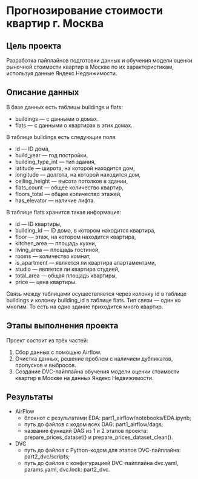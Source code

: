 # Прогнозирование стоимости квартир г. Москва

## Цель проекта

Разработка пайплайнов подготовки данных и обучения модели оценки рыночной стоимости квартир в Москве по их характеристикам, используя данные Яндекс.Недвижимости.

## Описание данных

В базе данных есть таблицы buildings и flats:
- buildings — с данными о домах.
- flats — с данными о квартирах в этих домах.


В таблице buildings есть следующие поля:
- id — ID дома,
- build_year — год постройки,
- building_type_int — тип здания,
- latitude — широта, на которой находится дом,
- longitude — долгота, на которой находится дом,
- ceiling_height — высота потолков в здании,
- flats_count — общее количество квартир,
- floors_total — общее количество этажей,
- has_elevator — наличие лифта.


В таблице flats хранится такая информация:
- id — ID квартиры,
- building_id — ID дома, в котором находится квартира,
- floor — этаж, на котором находится квартира,
- kitchen_area — площадь кухни,
- living_area — площадь гостиной,
- rooms — количество комнат,
- is_apartment — является ли квартира апартаментами,
- studio — является ли квартира студией,
- total_area — общая площадь квартиры,
- price — цена квартиры.

Связь между таблицами осуществляется через колонку id в таблице buildings и колонку building_id в таблице flats. Тип связи — один ко многим. То есть на одно здание приходится много квартир.

## Этапы выполнения проекта

Проект состоит из трёх частей:
1. Сбор данных с помощью Airflow.
2. Очистка данных, решение проблем с наличием дубликатов, пропусков и выбросов.
3. Создание DVC-пайплайна обучения модели оценки стоимости квартир в Москве на данных Яндекс Недвижимости.

## Результаты

- AirFlow
    - блокнот с результатами EDA: part1_airflow/notebooks/EDA.ipynb;
    - путь до файлов с кодом всех DAG: part1_airflow/dags;
    - название функций DAG из 1 и 2 этапов проекта: prepare_prices_dataset() и prepare_prices_dataset_clean().
- DVC
    - путь до файлов с Python-кодом для этапов DVC-пайплайна: part2_dvc/scripts;
    - путь до файлов с конфигурацией DVC-пайплайна dvc.yaml, params.yaml, dvc.lock: part2_dvc.
